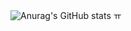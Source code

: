 ![Anurag's GitHub stats](https://github-readme-stats.vercel.app/api?username=miniato2&show_icons=true&theme=radical)
ㅠ
